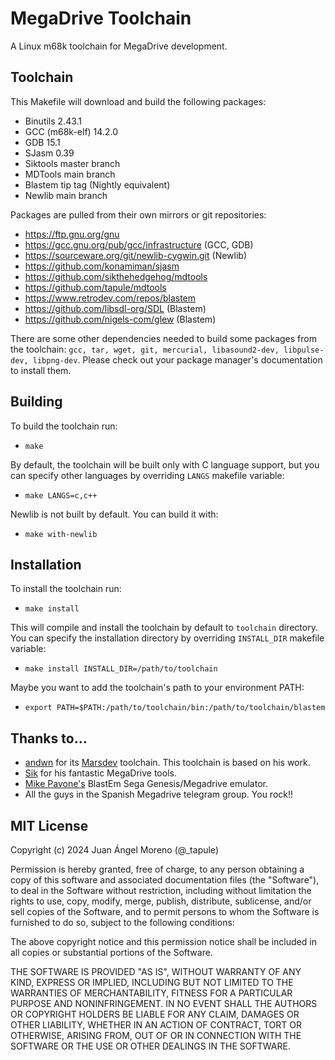 # MegaDrive Toolchain
A Linux m68k toolchain for MegaDrive development.

## Toolchain
This Makefile will download and build the following packages:
- Binutils 2.43.1
- GCC (m68k-elf) 14.2.0
- GDB 15.1
- SJasm 0.39
- Siktools master branch
- MDTools main branch
- Blastem tip tag (Nightly equivalent)
- Newlib main branch

Packages are pulled from their own mirrors or git repositories:
- https://ftp.gnu.org/gnu
- https://gcc.gnu.org/pub/gcc/infrastructure (GCC, GDB)
- https://sourceware.org/git/newlib-cygwin.git (Newlib)
- https://github.com/konamiman/sjasm
- https://github.com/sikthehedgehog/mdtools
- https://github.com/tapule/mdtools
- https://www.retrodev.com/repos/blastem
- https://github.com/libsdl-org/SDL (Blastem)
- https://github.com/nigels-com/glew (Blastem)

There are some other dependencies needed to build some packages from the toolchain: `gcc, tar, wget, git, mercurial, libasound2-dev, libpulse-dev, libpng-dev`. Please check out your package manager's documentation to install them.

## Building
To build the toolchain run:
- `make`

By default, the toolchain will be built only with C language support, but you can specify other languages by overriding `LANGS` makefile variable:
- `make LANGS=c,c++`

Newlib is not built by default. You can build it with:
- `make with-newlib`

## Installation
To install the toolchain run:
- `make install`

This will compile and install the toolchain by default to `toolchain` directory. You can specify the installation directory by overriding `INSTALL_DIR` makefile variable:
- `make install INSTALL_DIR=/path/to/toolchain`

Maybe you want to add the toolchain's path to your environment PATH:
- `export PATH=$PATH:/path/to/toolchain/bin:/path/to/toolchain/blastem`

## Thanks to...
- [andwn](https://github.com/andwn) for its [Marsdev](https://github.com/andwn/marsdev) toolchain. This toolchain is based on his work.
- [Sik](https://github.com/sikthehedgehog) for his fantastic MegaDrive tools.
- [Mike Pavone's](https://www.retrodev.com/) BlastEm Sega Genesis/Megadrive emulator.
- All the guys in the Spanish Megadrive telegram group. You rock!!

## MIT License
Copyright (c) 2024 Juan Ángel Moreno (@_tapule)

Permission is hereby granted, free of charge, to any person obtaining a copy
of this software and associated documentation files (the "Software"), to deal
in the Software without restriction, including without limitation the rights
to use, copy, modify, merge, publish, distribute, sublicense, and/or sell
copies of the Software, and to permit persons to whom the Software is
furnished to do so, subject to the following conditions:

The above copyright notice and this permission notice shall be included in all
copies or substantial portions of the Software.

THE SOFTWARE IS PROVIDED "AS IS", WITHOUT WARRANTY OF ANY KIND, EXPRESS OR
IMPLIED, INCLUDING BUT NOT LIMITED TO THE WARRANTIES OF MERCHANTABILITY,
FITNESS FOR A PARTICULAR PURPOSE AND NONINFRINGEMENT. IN NO EVENT SHALL THE
AUTHORS OR COPYRIGHT HOLDERS BE LIABLE FOR ANY CLAIM, DAMAGES OR OTHER
LIABILITY, WHETHER IN AN ACTION OF CONTRACT, TORT OR OTHERWISE, ARISING FROM,
OUT OF OR IN CONNECTION WITH THE SOFTWARE OR THE USE OR OTHER DEALINGS IN THE
SOFTWARE.
